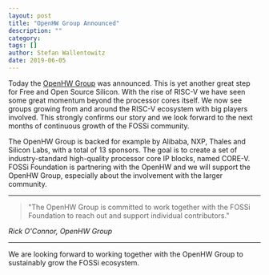 ```yaml
---
layout: post
title: "OpenHW Group Announced"
description: ""
category:
tags: []
author: Stefan Wallentowitz
date: 2019-06-05
---
```


Today the [OpenHW Group](https://www.openhwgroup.org) was
announced. This is yet another great step for Free and Open Source
Silicon. With the rise of RISC-V we have seen some great momentum
beyond the processor cores itself. We now see groups growing from and
around the RISC-V ecosystem with big players involved. This strongly
confirms our story and we look forward to the next months of
continuous growth of the FOSSi community.

The OpenHW Group is backed for example by Alibaba, NXP, Thales and
Silicon Labs, with a total of 13 sponsors. The goal is to create a set
of industry-standard high-quality processor core IP blocks, named
CORE-V. FOSSi Foundation is partnering with the OpenHW and we will
support the OpenHW Group, especially about the involvement with the
larger community.

---

> "The OpenHW Group is committed to work together with the FOSSi
> Foundation to reach out and support individual contributors."

*Rick O'Connor, OpenHW Group*

---

We are looking forward to working together with the OpenHW Group to
sustainably grow the FOSSi ecosystem.
